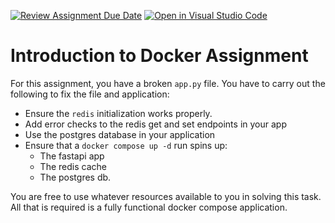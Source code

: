 [![Review Assignment Due Date](https://classroom.github.com/assets/deadline-readme-button-22041afd0340ce965d47ae6ef1cefeee28c7c493a6346c4f15d667ab976d596c.svg)](https://classroom.github.com/a/q10YQZa2)
[![Open in Visual Studio Code](https://classroom.github.com/assets/open-in-vscode-2e0aaae1b6195c2367325f4f02e2d04e9abb55f0b24a779b69b11b9e10269abc.svg)](https://classroom.github.com/online_ide?assignment_repo_id=20425361&assignment_repo_type=AssignmentRepo)
# Introduction to Docker Assignment

For this assignment, you have a broken `app.py` file. You have to carry out the following to fix the file and application:
- Ensure the `redis` initialization works properly.
- Add error checks to the redis get and set endpoints in your app
- Use the postgres database in your application
- Ensure that a `docker compose up -d` run spins up:
  - The fastapi app
  - The redis cache
  - The postgres db.

You are free to use whatever resources available to you in solving this
task. All that is required is a fully functional docker compose application.
